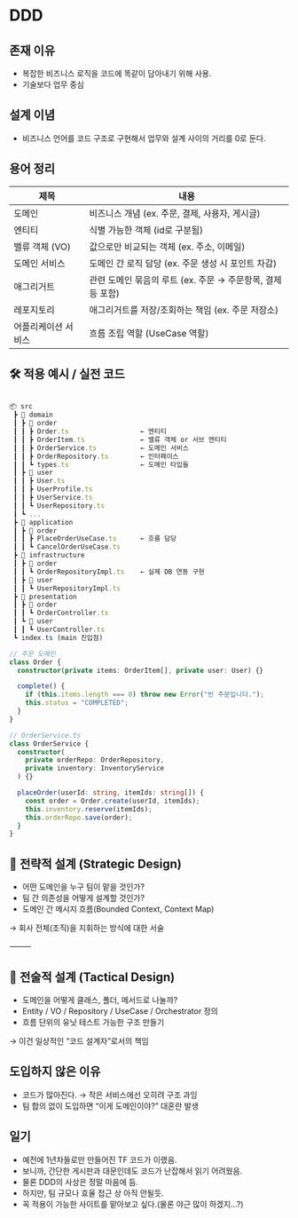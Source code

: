 # DDD

## 존재 이유

- 복잡한 비즈니스 로직을 코드에 똑같이 담아내기 위해 사용.
- 기술보다 업무 중심

## 설계 이념

- 비즈니스 언어를 코드 구조로 구현해서 업무와 설계 사이의 거리를 0로 둔다.

## 용어 정리

| 제목                | 내용                                                        |
| ------------------- | ----------------------------------------------------------- |
| 도메인              | 비즈니스 개념 (ex. 주문, 결제, 사용자, 게시글)              |
| 엔티티              | 식별 가능한 객체 (id로 구분됨)                              |
| 밸류 객체 (VO)      | 값으로만 비교되는 객체 (ex. 주소, 이메일)                   |
| 도메인 서비스       | 도메인 간 로직 담당 (ex. 주문 생성 시 포인트 차감)          |
| 애그리거트          | 관련 도메인 묶음의 루트 (ex. 주문 → 주문항목, 결제 등 포함) |
| 레포지토리          | 애그리거트를 저장/조회하는 책임 (ex. 주문 저장소)           |
| 어플리케이션 서비스 | 흐름 조립 역할 (UseCase 역할)                               |

## 🛠 적용 예시 / 실전 코드

```typescript

📦 src
 ┣ 📂 domain
 ┃ ┣ 📂 order
 ┃ ┃ ┣ Order.ts                  ← 엔티티
 ┃ ┃ ┣ OrderItem.ts              ← 밸류 객체 or 서브 엔티티
 ┃ ┃ ┣ OrderService.ts           ← 도메인 서비스
 ┃ ┃ ┣ OrderRepository.ts        ← 인터페이스
 ┃ ┃ ┗ types.ts                  ← 도메인 타입들
 ┃ ┣ 📂 user
 ┃ ┃ ┣ User.ts
 ┃ ┃ ┣ UserProfile.ts
 ┃ ┃ ┣ UserService.ts
 ┃ ┃ ┗ UserRepository.ts
 ┃ ┗ ...
 ┣ 📂 application
 ┃ ┣ 📂 order
 ┃ ┃ ┣ PlaceOrderUseCase.ts      ← 흐름 담당
 ┃ ┃ ┗ CancelOrderUseCase.ts
 ┣ 📂 infrastructure
 ┃ ┣ 📂 order
 ┃ ┃ ┗ OrderRepositoryImpl.ts    ← 실제 DB 연동 구현
 ┃ ┣ 📂 user
 ┃ ┃ ┗ UserRepositoryImpl.ts
 ┣ 📂 presentation
 ┃ ┣ 📂 order
 ┃ ┃ ┗ OrderController.ts
 ┃ ┗ 📂 user
 ┃ ┃ ┗ UserController.ts
 ┗ index.ts (main 진입점)

// 주문 도메인
class Order {
  constructor(private items: OrderItem[], private user: User) {}

  complete() {
    if (this.items.length === 0) throw new Error("빈 주문입니다.");
    this.status = "COMPLETED";
  }
}

// OrderService.ts
class OrderService {
  constructor(
    private orderRepo: OrderRepository,
    private inventory: InventoryService
  ) {}

  placeOrder(userId: string, itemIds: string[]) {
    const order = Order.create(userId, itemIds);
    this.inventory.reserve(itemIds);
    this.orderRepo.save(order);
  }
}
```

## 🧭 전략적 설계 (Strategic Design)
- 어떤 도메인을 누구 팀이 맡을 것인가?
- 팀 간 의존성을 어떻게 설계할 것인가?
- 도메인 간 메시지 흐름(Bounded Context, Context Map)

→ 회사 전체(조직)을 지휘하는 방식에 대한 서술

⸻

## 🧰 전술적 설계 (Tactical Design)
- 도메인을 어떻게 클래스, 폴더, 메서드로 나눌까?
- Entity / VO / Repository / UseCase / Orchestrator 정의
- 흐름 단위의 유닛 테스트 가능한 구조 만들기

→ 이건 일상적인 “코드 설계자”로서의 책임

## 도입하지 않은 이유

- 코드가 많아진다. → 작은 서비스에선 오히려 구조 과잉
- 팀 합의 없이 도입하면 “이게 도메인이야?” 대혼란 발생

## 일기

- 예전에 1년차들로만 만들어진 TF 코드가 이랬음.
- 보니까, 간단한 게시판과 대문인데도 코드가 난잡해서 읽기 어려웠음.
- 물론 DDD의 사상은 정말 마음에 듬.
- 하지만, 팀 규모나 효율 접근 상 아직 안될듯.
- 꼭 적용이 가능한 사이트를 맡아보고 싶다.(물론 야근 많이 하겠지...?)
